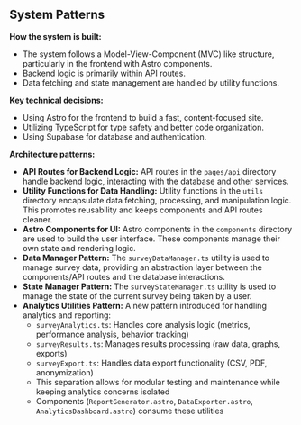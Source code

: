 ## System Patterns

**How the system is built:**

- The system follows a Model-View-Component (MVC) like structure, particularly in the frontend with Astro components.
- Backend logic is primarily within API routes.
- Data fetching and state management are handled by utility functions.

**Key technical decisions:**

- Using Astro for the frontend to build a fast, content-focused site.
- Utilizing TypeScript for type safety and better code organization.
- Using Supabase for database and authentication.

**Architecture patterns:**

- **API Routes for Backend Logic:** API routes in the `pages/api` directory handle backend logic, interacting with the database and other services.
- **Utility Functions for Data Handling:** Utility functions in the `utils` directory encapsulate data fetching, processing, and manipulation logic. This promotes reusability and keeps components and API routes cleaner.
- **Astro Components for UI:** Astro components in the `components` directory are used to build the user interface. These components manage their own state and rendering logic.
- **Data Manager Pattern:** The `surveyDataManager.ts` utility is used to manage survey data, providing an abstraction layer between the components/API routes and the database interactions.
- **State Manager Pattern:** The `surveyStateManager.ts` utility is used to manage the state of the current survey being taken by a user.
- **Analytics Utilities Pattern:** A new pattern introduced for handling analytics and reporting:
  - `surveyAnalytics.ts`: Handles core analysis logic (metrics, performance analysis, behavior tracking)
  - `surveyResults.ts`: Manages results processing (raw data, graphs, exports)
  - `surveyExport.ts`: Handles data export functionality (CSV, PDF, anonymization)
  - This separation allows for modular testing and maintenance while keeping analytics concerns isolated
  - Components (`ReportGenerator.astro`, `DataExporter.astro`, `AnalyticsDashboard.astro`) consume these utilities